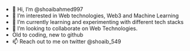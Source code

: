 - 👋 Hi, I’m @shoaibahmed997
- 👀 I’m interested in Web technologies, Web3 and Machine Learning
- 🌱 I’m currently learning and experimenting with different tech stacks 
- 💞️ I’m looking to collaborate on Web Technologies.
- Old to coding, new to github
- 📫 Reach out to me on twitter @shoaib_549

<!---
shoaibahmed997/shoaibahmed997 is a ✨ special ✨ repository because its `README.md` (this file) appears on your GitHub profile.
You can click the Preview link to take a look at your changes.
--->
